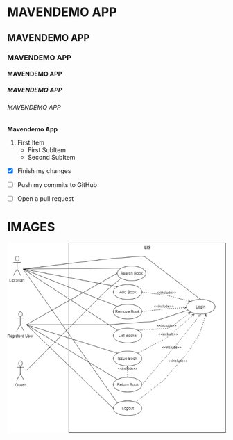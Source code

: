 # MAVENDEMO APP
## MAVENDEMO APP
### MAVENDEMO APP
#### MAVENDEMO APP
##### MAVENDEMO APP
###### MAVENDEMO APP
**Mavendemo App**

1. First Item
   * First SubItem
   * Second SubItem
   
- [x] Finish my changes
- [ ] Push my commits to GitHub
- [ ] Open a pull request


# IMAGES

![Event Listener](https://github.com/harmeet-saluja/mavendemo/blob/master/images/USECASE.png)
